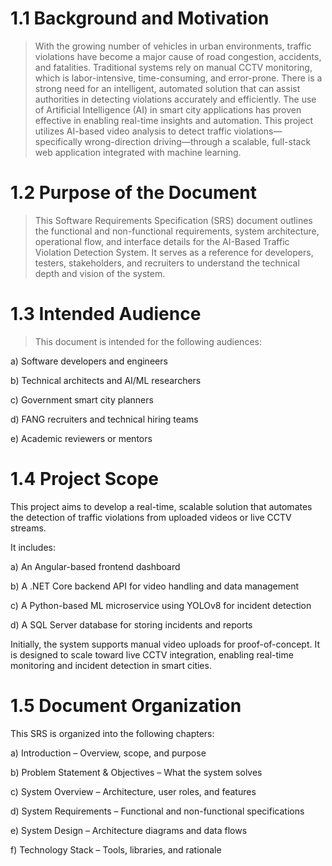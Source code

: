# 1.1 Background and Motivation
> With the growing number of vehicles in urban environments, traffic violations have become a major cause of road congestion,
accidents, and fatalities. Traditional systems rely on manual CCTV monitoring, which is labor-intensive, time-consuming, and error-prone. 
There is a strong need for an intelligent, automated solution that can assist authorities in detecting violations accurately and efficiently.
The use of Artificial Intelligence (AI) in smart city applications has proven effective in enabling real-time insights and automation. 
This project utilizes AI-based video analysis to detect traffic violations—specifically wrong-direction driving—through a scalable, 
full-stack web application integrated with machine learning.

# 1.2 Purpose of the Document
> This Software Requirements Specification (SRS) document outlines the functional and non-functional requirements,
system architecture, operational flow, and interface details for the AI-Based Traffic Violation Detection System.
It serves as a reference for developers, testers, stakeholders, and recruiters to understand the technical depth and vision of the system.

# 1.3 Intended Audience
> This document is intended for the following audiences:

a) Software developers and engineers

b) Technical architects and AI/ML researchers

c) Government smart city planners

d) FANG recruiters and technical hiring teams

e) Academic reviewers or mentors

# 1.4 Project Scope
This project aims to develop a real-time, scalable solution that automates the detection of traffic violations from uploaded videos or live CCTV streams. 

It includes:

a) An Angular-based frontend dashboard

b) A .NET Core backend API for video handling and data management

c) A Python-based ML microservice using YOLOv8 for incident detection

d) A SQL Server database for storing incidents and reports

Initially, the system supports manual video uploads for proof-of-concept. It is designed to scale toward live CCTV integration, 
enabling real-time monitoring and incident detection in smart cities.

# 1.5 Document Organization
This SRS is organized into the following chapters:

a) Introduction – Overview, scope, and purpose

b) Problem Statement & Objectives – What the system solves

c) System Overview – Architecture, user roles, and features

d) System Requirements – Functional and non-functional specifications

e) System Design – Architecture diagrams and data flows

f) Technology Stack – Tools, libraries, and rationale




